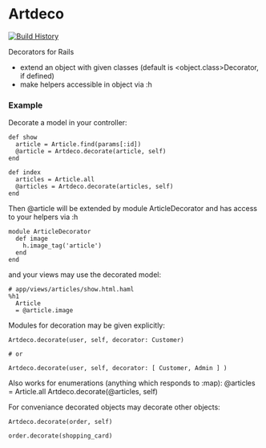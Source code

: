 # Artdeco

[![Build History][2]][1]

[1]: http://travis-ci.org/tracksun/artdeco
[2]: https://secure.travis-ci.org/tracksun/artdeco.png?branch=master

Decorators for Rails 

* extend an object with given classes (default is \<object.class\>Decorator, if defined)
* make helpers accessible in object via :h

### Example

Decorate a model in your controller:

    def show
      article = Article.find(params[:id])
      @article = Artdeco.decorate(article, self)
    end
 
    def index
      articles = Article.all
      @articles = Artdeco.decorate(articles, self)
    end

Then @article will be extended by module ArticleDecorator
and has access to your helpers via :h

    module ArticleDecorator
      def image
        h.image_tag('article')
      end
    end

and your views may use the decorated model: 

    # app/views/articles/show.html.haml
    %h1 
      Article
      = @article.image


Modules for decoration may be given explicitly:

    Artdeco.decorate(user, self, decorator: Customer)

    # or

    Artdeco.decorate(user, self, decorator: [ Customer, Admin ] )

Also works for enumerations (anything which responds to :map):
    @articles = Article.all
    Artdeco.decorate(@articles, self)

For conveniance decorated objects may decorate other objects:

    Artdeco.decorate(order, self)

    order.decorate(shopping_card)
